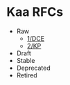 # Kaa RFCs

* Raw
  * [1/DCE](0001-data-collection-extension/README.md)
  * [2/KP](0002-kaa-protocol/README.md)
* Draft
* Stable
* Deprecated
* Retired
